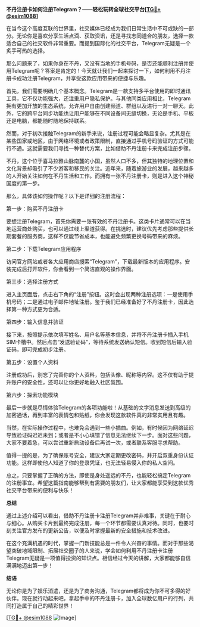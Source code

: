 **不丹注册卡如何注册Telegram？——轻松玩转全球社交平台[[TG💪+ @esim1088](https://t.me/s/esim1088)]**

在当今这个高度互联的世界里，社交媒体已经成为我们日常生活中不可或缺的一部分。无论你是喜欢分享生活点滴、获取资讯，还是寻找志同道合的朋友，选择一款适合自己的社交软件非常重要。而提到国际化的社交平台，Telegram无疑是一个炙手可热的选择。

那么问题来了，如果你身在不丹，又没有当地的手机号码，是否还能顺利注册并使用Telegram呢？答案是肯定的！今天就让我们一起来探讨一下，如何利用不丹注册卡成功注册Telegram，并享受这款应用带来的便捷与乐趣。

首先，我们需要明确几个基本概念。Telegram是一款支持多平台使用的即时通讯工具，它不仅功能强大，还注重用户隐私保护。与其他同类应用相比，Telegram拥有更加开放的生态系统，允许用户自由创建频道、群组以及进行一对一聊天。此外，它的跨平台同步功能也让用户能够在不同设备间无缝切换，无论是手机、平板还是电脑，都能随时随地保持联系。

然而，对于初次接触Telegram的新手来说，注册过程可能会略显复杂。尤其是在某些国家或地区，由于网络环境或者政策限制，直接通过手机号码验证的方式可能行不通。这就需要我们寻找一种替代方案，比如借助不丹注册卡来完成注册步骤。

不丹，这个位于喜马拉雅山脉南麓的小国，虽然人口不多，但其独特的地理位置和文化背景却吸引了不少游客和移民的关注。近年来，随着旅游业的发展，越来越多的人开始关注如何在不丹生活和工作。而拥有一张不丹注册卡，则是进入这个神秘国度的第一步。

那么，具体该如何操作呢？以下是详细的注册流程：

第一步：购买不丹注册卡

要想注册Telegram，首先你需要一张有效的不丹注册卡。这类卡片通常可以在当地运营商处购买，也可以通过线上渠道获得。在挑选时，建议优先考虑那些提供长期套餐的服务商，这样不仅能节省成本，也能避免频繁更换号码带来的麻烦。

第二步：下载Telegram应用程序

访问官方网站或者各大应用商店搜索“Telegram”，下载最新版本的应用程序。安装完成后打开软件，你会看到一个简洁直观的操作界面。

第三步：选择注册方式

进入主页面后，点击右下角的“注册”按钮。这时会出现两种注册选项：一是使用手机号码；二是通过电子邮件地址注册。鉴于我们已经准备好了不丹注册卡，因此选择第一种方式更为合适。

第四步：输入信息并验证

接下来，按照提示依次填写姓名、用户名等基本信息，并将不丹注册卡插入手机SIM卡槽中。然后点击“发送验证码”，等待系统发送确认短信。收到短信后输入验证码，即可完成初步注册。

第五步：设置个人资料

注册成功后，别忘了完善你的个人资料，包括头像、昵称等内容。这不仅有助于提升账户的安全性，还可以让你更好地融入社区氛围。

第六步：探索功能模块

最后一步就是尽情体验Telegram的各项功能啦！从基础的文字消息发送到高级的加密通话，再到丰富的表情包和贴纸，你会发现这款软件真的非常实用且有趣。

当然，在实际操作过程中，也难免会遇到一些小插曲。例如，有时候因为网络延迟导致验证码迟迟未到；或者是不小心填错了信息无法继续下一步。面对这些问题，大家不要着急，可以尝试重新启动设备后再试一次，或者联系客服寻求帮助。

值得一提的是，为了确保账号安全，建议大家定期更改密码，并开启双重身份认证功能。这样即使他人知道了你的登录凭证，也无法轻易侵入你的私人空间。

总之，只要掌握了正确的方法，即使是身处遥远的不丹，也能轻松搞定Telegram的注册事宜。希望这篇指南能够帮到有需要的朋友们，让大家都能享受到这款优秀社交平台带来的便利与快乐！

**总结**

通过上述介绍可以看出，借助不丹注册卡注册Telegram并非难事，关键在于耐心与细心。从购买卡片到最终完成注册，每一个环节都需要认真对待。同时，也要时刻关注官方发布的更新公告，以便及时掌握最新的安全措施和技术改进。

在这个充满机遇的时代，掌握一门新技能总是一件令人兴奋的事情。而对于那些渴望突破地域限制、拓展社交圈子的人来说，学会如何利用不丹注册卡注册Telegram无疑是一项值得投资的知识点。相信经过今天的讲解，大家都能够自信满满地迈出第一步！

**结语**

无论你是为了娱乐消遣，还是为了商务沟通，Telegram都将成为你不可多得的好伙伴。现在就行动起来吧，拿起手中的不丹注册卡，加入全球数亿用户的行列，共同打造属于自己的精彩世界！

[[TG💪+ @esim1088](https://t.me/s/esim1088) ![Image](https://i.postimg.cc/4NQfJmqS/Snipaste-2025-05-13-00-14-12.png)]